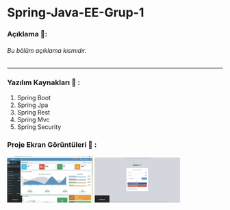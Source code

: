 # Spring-Java-EE-Grup-1

### Açıklama 🧲:
###### Bu bölüm açıklama kısmıdır.
---
### Yazılım Kaynakları 🛁 :
1. Spring Boot
2. Spring Jpa
3. Spring Rest
4. Spring Mvc
5. Spring Security


### Proje Ekran Görüntüleri̇ 🎀 :
<p>
  
<a href="https://github.com/hakanozer/Spring-Java-EE-Grup-1/blob/master/img/1.png" target="_blank">
<img src="https://github.com/hakanozer/Spring-Java-EE-Grup-1/blob/master/img/1.png" width="200" style="max-width:100%;"></a>


<a href="https://github.com/hakanozer/Spring-Java-EE-Grup-1/blob/master/img/2.png" target="_blank">
<img src="https://github.com/hakanozer/Spring-Java-EE-Grup-1/blob/master/img/2.png" width="200" style="max-width:100%;"></a>


</p>
